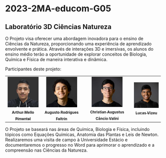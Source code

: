 # 2023-2MA-educom-G05
## Laboratório 3D Ciências Natureza

O Projeto visa oferecer uma abordagem inovadora para o ensino de Ciências da Natureza, proporcionando uma experiência de aprendizado envolvente e prática. Através de interações 3D e imersivas, os alunos do ensino médio terão a oportunidade de explorar conceitos de Biologia, Química e Física de maneira interativa e dinâmica.   

Participantes deste projeto:
<table>
  <tr>
    <td align="center">
      <a href="#">
        <img src="Imagens/Grupo/Arthur.png"
         heigh = "100px" width="100px;" alt="Foto do Arthur"/><br>
        <sub>
          <b>Arthur Mello Pimentel</b>
        </sub>
      </a>
    </td>
      <td align="center">
      <a href="#">
       <img src="Imagens/Grupo/Augusto.jpg" 
       heigh= "100px "width="100px" alt="Foto Augusto"/><br>
        <sub>
          <b>Augusto Rodrigues Feltrin</b>
        </sub>
      </a>
    </td>
    <td align="center">
      <a href="#">
       <img src="Imagens/Grupo/Christian.jpg" 
       heigh = "100px" width="100px" alt="Foto de Christian"/><br>
        <sub>
          <b>Christian Augustus Câncio Valini </b>
        </sub>
      </a>
    </td>
      <td align="center">
      <a href="#">
         <img src="Imagens/Grupo/Lucas.jpg"
          heigh = "100px" width="100px" alt="Foto do Lucas"/><br>
        <sub>
          <b>Lucas Vizeu</b>
        </sub>
      </a>
    </td>
  </tr>
</table>

 O Projeto se baseará nas áreas de Química, Biologia e Física, incluindo tópicos como Equações Químicas, Anatomia das Plantas e Leis de Newton. Realizaremos uma visita de campo à Universidade Estácio e documentaremos o progresso no Word para aprimorar o aprendizado e a compreensão nas Ciências da Natureza.